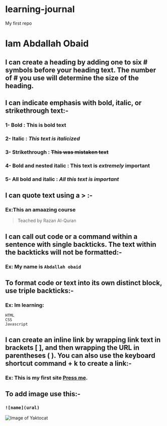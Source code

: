 # learning-journal
My first repo
# Iam Abdallah Obaid
## I can create a heading by adding one to six # symbols before your heading text. The number of # you use will determine the size of the heading.
## I can indicate emphasis with bold, italic, or strikethrough text:-
### 1- Bold : **This is bold text**	
### 2- Italic	: *This text is italicized*
### 3- Strikethrough : ~~This was mistaken text~~	
### 4- Bold and nested italic	: **This text is _extremely_ important**
### 5- All bold and italic : ***All this text is important***	
## I can quote text using a > :-
### Ex:This an amaazing course
 > Teached by Razan Al-Quran  
## I can call out code or a command within a sentence with single backticks. The text within the backticks will not be formatted:-
### Ex: My name is `Abdallah obaid`
## To format code or text into its own distinct block, use triple backticks:-
### Ex: Im learning:
```
HTML
CSS
Javascript
```
## I can create an inline link by wrapping link text in brackets [ ], and then wrapping the URL in parentheses ( ). You can also use the keyboard shortcut command + k to create a link:-
### Ex: This is my first site [Press me](https://midnightbluepungentservers.abdallahobaid.repl.co/).
## To add image use this:-
### `![name](ural)`
![Image of Yaktocat](https://octodex.github.com/images/yaktocat.png)
